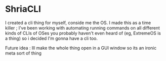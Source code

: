 # ShriaCLI
I created a cli thing for myself, conside me the OS. I made this as a time killer ; I've been working with automating running commands on all different kinds of CLIs of OSes you probably haven't even heard of (eg, ExtremeOS is a thing) so i decided I'm gonna have a cli too. 

Future idea : Ill make the whole thing open in a GUI window so its an ironic meta sort of thing
